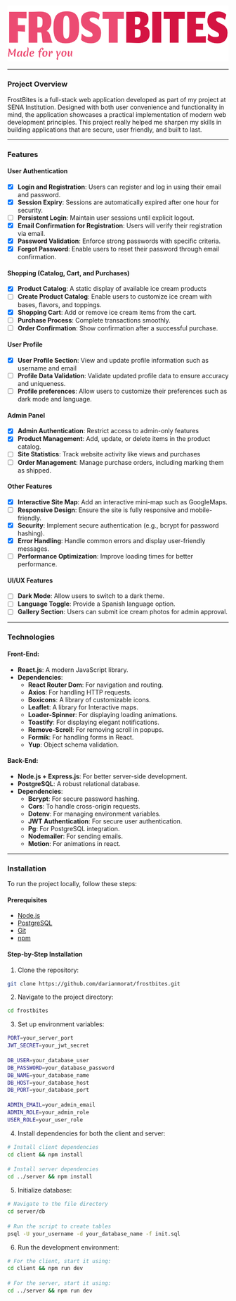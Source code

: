 ![FrostBites Logo](./client/public/frostbites.svg)

---

### Project Overview

FrostBites is a full-stack web application developed as part of my project at SENA 
Institution. Designed with both user convenience and functionality in mind, the 
application showcases a practical implementation of modern web development principles. 
This project really helped me sharpen my skills in building applications that are secure, 
user friendly, and built to last.

---

### Features
#### User Authentication
- [x] **Login and Registration**: Users can register and log in using their email and password.
- [x] **Session Expiry**: Sessions are automatically expired after one hour for security.
- [ ] **Persistent Login**: Maintain user sessions until explicit logout.
- [x] **Email Confirmation for Registration**: Users will verify their registration via email.
- [x] **Password Validation**: Enforce strong passwords with specific criteria.
- [x] **Forgot Password**: Enable users to reset their password through email confirmation.

#### Shopping (Catalog, Cart, and Purchases)
- [x] **Product Catalog**: A static display of available ice cream products
- [ ] **Create Product Catalog**: Enable users to customize ice cream with bases, flavors, and toppings.
- [x] **Shopping Cart**: Add or remove ice cream items from the cart.
- [ ] **Purchase Process**: Complete transactions smoothly.
- [ ] **Order Confirmation**: Show confirmation after a successful purchase.

#### User Profile
- [x] **User Profile Section**: View and update profile information such as username and email
- [ ] **Profile Data Validation**: Validate updated profile data to ensure accuracy and uniqueness.
- [ ] **Profile preferences**: Allow users to customize their preferences such as dark mode and  language.

#### Admin Panel
- [x] **Admin Authentication**: Restrict access to admin-only features
- [x] **Product Management**: Add, update, or delete items in the product catalog.
- [ ] **Site Statistics**: Track website activity like views and purchases
- [ ] **Order Management**: Manage purchase orders, including marking them as shipped.

#### Other Features
- [x] **Interactive Site Map**: Add an interactive mini-map such as GoogleMaps.
- [ ] **Responsive Design**: Ensure the site is fully responsive and mobile-friendly.
- [x] **Security**: Implement secure authentication (e.g., bcrypt for password hashing).
- [x] **Error Handling**: Handle common errors and display user-friendly messages.
- [ ] **Performance Optimization**: Improve loading times for better performance.

#### UI/UX Features
- [ ] **Dark Mode**: Allow users to switch to a dark theme.
- [ ] **Language Toggle**: Provide a Spanish language option.
- [ ] **Gallery Section**: Users can submit ice cream photos for admin approval.

---

### Technologies
#### Front-End:
- **React.js**: A modern JavaScript library.
- **Dependencies**:
  - **React Router Dom**: For navigation and routing.
  - **Axios**: For handling HTTP requests.
  - **Boxicons**: A library of customizable icons.
  - **Leaflet**: A library for Interactive maps.
  - **Loader-Spinner**: For displaying loading animations.
  - **Toastify**: For displaying elegant notifications.
  - **Remove-Scroll**: For removing scroll in popups.
  - **Formik**: For handling forms in React.
  - **Yup**: Object schema validation.

#### Back-End:
- **Node.js + Express.js**: For better server-side development.
- **PostgreSQL**: A robust relational database.
- **Dependencies**:
  - **Bcrypt**: For secure password hashing.
  - **Cors**: To handle cross-origin requests.
  - **Dotenv**: For managing environment variables.
  - **JWT Authentication**: For secure user authentication.
  - **Pg**: For PostgreSQL integration.
  - **Nodemailer**: For sending emails.
  - **Motion**: For animations in react.

---

### Installation

To run the project locally, follow these steps:

#### Prerequisites

- [Node.js](https://nodejs.org/)
- [PostgreSQL](https://www.postgresql.org/)
- [Git](https://git-scm.com/)
- [npm](https://www.npmjs.com/)

#### Step-by-Step Installation

1. Clone the repository:

```bash
git clone https://github.com/darianmorat/frostbites.git
```

2. Navigate to the project directory:
```bash
cd frostbites
```

3. Set up environment variables:
```bash
PORT=your_server_port
JWT_SECRET=your_jwt_secret

DB_USER=your_database_user
DB_PASSWORD=your_database_password
DB_NAME=your_database_name
DB_HOST=your_database_host
DB_PORT=your_database_port

ADMIN_EMAIL=your_admin_email
ADMIN_ROLE=your_admin_role
USER_ROLE=your_user_role
```

4. Install dependencies for both the client and server:
```bash
# Install client dependencies
cd client && npm install

# Install server dependencies
cd ../server && npm install
```

5. Initialize database:
```bash
# Navigate to the file directory
cd server/db

# Run the script to create tables
psql -U your_username -d your_database_name -f init.sql
```

6. Run the development environment:
```bash
# For the client, start it using:
cd client && npm run dev

# For the server, start it using:
cd ../server && npm run dev
```
